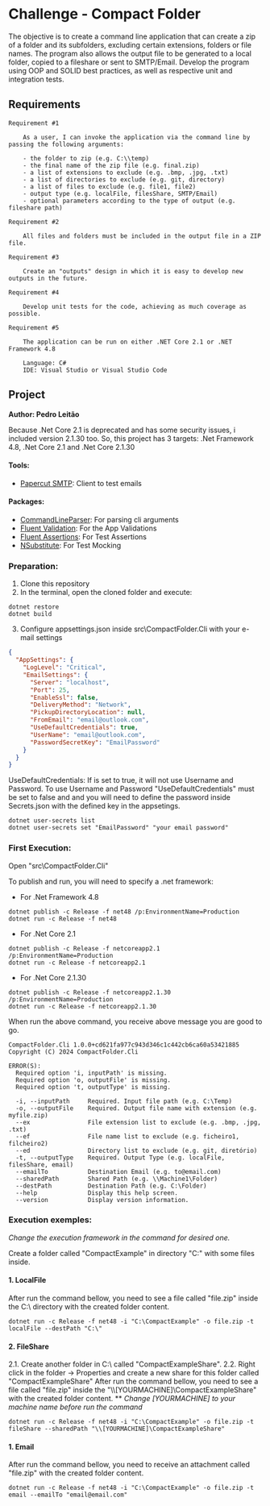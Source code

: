 # Challenge - Compact Folder

The objective is to create a command line application that can create a zip of a folder and its subfolders, excluding certain extensions, folders or file names.
The program also allows the output file to be generated to a local folder, copied to a fileshare or sent to SMTP/Email.
Develop the program using OOP and SOLID best practices, as well as respective unit and integration tests.

## Requirements

    Requirement #1

        As a user, I can invoke the application via the command line by passing the following arguments:

        - the folder to zip (e.g. C:\\temp)
        - the final name of the zip file (e.g. final.zip)
        - a list of extensions to exclude (e.g. .bmp, .jpg, .txt)
        - a list of directories to exclude (e.g. git, directory)
        - a list of files to exclude (e.g. file1, file2)
        - output type (e.g. localFile, filesShare, SMTP/Email)
        - optional parameters according to the type of output (e.g. fileshare path)

    Requirement #2

        All files and folders must be included in the output file in a ZIP file.

    Requirement #3

        Create an "outputs" design in which it is easy to develop new outputs in the future.

    Requirement #4

        Develop unit tests for the code, achieving as much coverage as possible.

    Requirement #5

        The application can be run on either .NET Core 2.1 or .NET Framework 4.8

        Language: C#
        IDE: Visual Studio or Visual Studio Code

## Project 
**Author: Pedro Leitão**

Because .Net Core 2.1 is deprecated and has some security issues, i included version 2.1.30 too.
So, this project has 3 targets: .Net Framework 4.8, .Net Core 2.1 and .Net Core 2.1.30

#### Tools:
- [Papercut SMTP](https://github.com/ChangemakerStudios/Papercut-SMTP): Client to test emails

#### Packages:
- [CommandLineParser](https://github.com/commandlineparser/commandline): For parsing cli arguments
- [Fluent Validation](https://github.com/FluentValidation): For the App Validations
- [Fluent Assertions](https://github.com/fluentassertions/fluentassertions): For Test Assertions
- [NSubstitute](https://github.com/nsubstitute/NSubstitute): For Test Mocking

### Preparation:

1. Clone this repository
2. In the terminal, open the cloned folder and execute:
```shell
dotnet restore
dotnet build
```
3. Configure appsettings.json inside src\CompactFolder.Cli with your e-mail settings
```json
{
  "AppSettings": {
    "LogLevel": "Critical",
    "EmailSettings": {
      "Server": "localhost",
      "Port": 25,
      "EnableSsl": false,
      "DeliveryMethod": "Network",
      "PickupDirectoryLocation": null,
      "FromEmail": "email@outlook.com",
      "UseDefaultCredentials": true,
      "UserName": "email@outlook.com",
      "PasswordSecretKey": "EmailPassword"
    }
  }
}
```
UseDefaultCredentials: If is set to true, it will not use Username and Password.
To use Username and Password "UseDefaultCredentials" must be set to false and
and you will need to define the password inside Secrets.json with the defined key in the appsetings.

```shell
dotnet user-secrets list
dotnet user-secrets set "EmailPassword" "your email password"
```

### First Execution:
Open "src\CompactFolder.Cli"

To publish and run, you will need to specify a .net framework:

- For .Net Framework 4.8
```shell
dotnet publish -c Release -f net48 /p:EnvironmentName=Production
dotnet run -c Release -f net48
```
- For .Net Core 2.1
```shell
dotnet publish -c Release -f netcoreapp2.1 /p:EnvironmentName=Production
dotnet run -c Release -f netcoreapp2.1
```
- For .Net Core 2.1.30
```shell
dotnet publish -c Release -f netcoreapp2.1.30 /p:EnvironmentName=Production
dotnet run -c Release -f netcoreapp2.1.30
```

When run the above command, you receive above message you are good to go.
```
CompactFolder.Cli 1.0.0+cd621fa977c943d346c1c442cb6ca60a53421885
Copyright (C) 2024 CompactFolder.Cli

ERROR(S):
  Required option 'i, inputPath' is missing.
  Required option 'o, outputFile' is missing.
  Required option 't, outputType' is missing.

  -i, --inputPath     Required. Input file path (e.g. C:\Temp)
  -o, --outputFile    Required. Output file name with extension (e.g. myfile.zip)
  --ex                File extension list to exclude (e.g. .bmp, .jpg, .txt)
  --ef                File name list to exclude (e.g. ficheiro1, filcheiro2)
  --ed                Directory list to exclude (e.g. git, diretório)
  -t, --outputType    Required. Output Type (e.g. localFile, filesShare, email)
  --emailTo           Destination Email (e.g. to@email.com)
  --sharedPath        Shared Path (e.g. \\Machine1\Folder)
  --destPath          Destination Path (e.g. C:\Folder)
  --help              Display this help screen.
  --version           Display version information.
```

### Execution exemples:
*Change the execution framework in the command for desired one.*

Create a folder called "CompactExample" in directory "C:\" with some files inside.

#### 1. LocalFile
After run the command bellow, you need to see a file called "file.zip" inside the C:\ directory with the created folder content.
```shell
dotnet run -c Release -f net48 -i "C:\CompactExample" -o file.zip -t localFile --destPath "C:\"
```

#### 2. FileShare
2.1. Create another folder in C:\ called "CompactExampleShare". 
2.2. Right click in the folder -> Properties and create a new share for this folder called "CompactExampleShare"
After run the command bellow, you need to see a file called "file.zip" inside the "\\\\[YOURMACHINE]\CompactExampleShare" with the created folder content.
** *Change [YOURMACHINE] to your machine name before run the command*
```shell
dotnet run -c Release -f net48 -i "C:\CompactExample" -o file.zip -t fileShare --sharedPath "\\[YOURMACHINE]\CompactExampleShare"
```

#### 1. Email
After run the command bellow, you need to receive an attachment called "file.zip" with the created folder content.
```shell
dotnet run -c Release -f net48 -i "C:\CompactExample" -o file.zip -t email --emailTo "email@email.com"
```